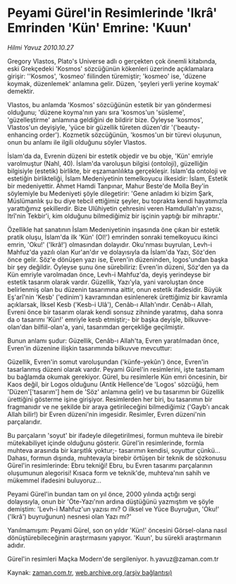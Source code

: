 # Peyami Gürel'in Resimlerinde 'Ikrâ' Emrinden 'Kün' Emrine: 'Kuun'

*Hilmi Yavuz 2010.10.27*

<td class="news-spot">
<p>Gregory Vlastos, Plato's Universe adlı o gerçekten çok önemli kitabında, eski Grekçedeki 'Kosmos' sözcüğünün kökenleri üzerinde açıklamalara girişir: ''Kosmos', 'kosmeo' fiilinden türemiştir; 'kosmeo' ise, 'düzene koymak, düzenlemek' anlamına gelir. Düzen, 'şeyleri yerli yerine koymak' demektir.</p>
<p><p>Vlastos, bu anlamda 'Kosmos' sözcüğünün estetik bir yan göndermesi olduğunu; 'düzene koyma'nın yanı sıra 'kosmos'un 'süsleme', 'güzelleştirme' anlamına geldiğini de bildirir bize. Öyleyse 'kosmos', Vlastos'un deyişiyle, 'yüce bir güzellik türeten düzen'dir '('beauty-enhancing order'). Kozmetik sözcüğünün, 'kosmos'un bir türevi oluşunun, onun bu anlamı ile ilgili olduğunu söyler Vlastos.
<p> İslam'da da, Evrenin düzeni bir estetik objedir ve bu obje, 'Kün' emriyle varolmuştur (Nahl, 40). İslam'da varoluşun bilgisi (ontoloji), güzelliğin bilgisiyle (estetik) birlikte, bir eşzamanlılıkta gerçekleşir. İslam'da ontoloji ve estetiğin birlikteliği, İslam Medeniyetinin temelkoyucu ilkesidir: İslam, Estetik bir medeniyettir. Ahmet Hamdi Tanpınar, Mahur Beste'de Molla Bey'in söylemiyle bu Medeniyeti şöyle dilegetirir: 'Gene anladım ki bizim Şark, Müslümanlık şu bu diye tebcil ettiğimiz şeyler, bu toprakta kendi hayatımızla yarattığımız şekillerdir. Bize Ulûhiyetin çehresini veren Hamdullah'ın yazısı, Itrî'nin Tekbir'i, kim olduğunu bilmediğimiz bir işçinin yaptığı bir mihraptır.'
<p> Özellikle hat sanatının İslam Medeniyetinin inşasında öne çıkan bir estetik pratik oluşu, İslam'da ilk 'Kün' (Ol!') emrinden sonraki temelkoyucu ikinci emrin, 'Oku!' ('Ikrâ!') olmasından dolayıdır. Oku'nması buyrulan, Levh-i Mahfuz'da yazılı olan Kur'an'dır ve dolayısıyla da İslam'da Yazı, Söz'den önce gelir. Söz'e dönüşen yazı ise, Evren'in düzeninden, logos'undan başka bir şey değildir. Öyleyse şunu öne sürebiliriz: Evren'in düzeni, Söz'den ya da Kün emriyle varolmadan önce, Levh-i Mahfuz'da, deyiş yerindeyse bir estetik tasarım olarak vardır. Güzellik, Yazı'yla, yani varoluştan önce belirlenmiş olan bu düzenin tasarımına aittir, onun estetik ifadesidir. Büyük Eş'arî'nin 'Kesb' ('edinim') kavramından esinlenerek ürettiğimiz bir kavramla açıklarsak, İlksel Kesb ('Kesb-i Ulâ'), Cenâb-ı Allah'ındır. Cenâb-ı Allah, Evreni önce bir tasarım olarak kendi sonsuz zihninde yaratmış, daha sonra da o tasarımı 'Kün!' emriyle kesb etmiştir;- bir başka deyişle, bilkuvve-olan'dan bilfiil-olan'a, yani, tasarımdan gerçekliğe geçilmiştir.
<p> Bunun anlamı şudur: Güzellik, Cenâb-ı Allah'ta, Evren yaratılmadan önce, Evren'in düzenine ilişkin tasarımında bilkuvve mevcuttur: 
<p>Güzellik, Evren'in somut varoluşundan ('künfe-yekûn') önce, Evren'in tasarlanmış düzeni olarak vardır. Peyami Gürel'in resimlerini, işte tastamam bu bağlamda okumak gerekiyor. Gürel, bu resimlerle Kün emri öncesinin, bir Kaos değil, bir Logos olduğunu (Antik Hellence'de 'Logos' sözcüğü, hem 'Düzen'['tasarım'] hem de 'Söz' anlamına gelir) ve bu tasarımın bir Güzellik ürettiğini gösterme işine girişiyor. Resimlerden her biri, bu tasarımın bir fragmanıdır ve ne şekilde bir araya getirileceğini bilmediğimiz ('Gayb'ı ancak Allah bilir!) bir Evren düzeni'nin imgesidir. Resimler, Evren düzeni'nin parçalarıdır.
<p> Bu parçaların 'soyut' bir ifadeyle dilegetirilmesi, formun muhteva ile birebir mütekabiliyet içinde olduğunu gösterir. Gürel'in resimlerinde, formla muhteva arasında bir karşıtlık yoktur;- tasarımın kendisi, soyuttur çünkü... Dahası, formun dışında, muhtevayla birebir örtüşen bir teknik de sözkonusu Gürel'in resimlerinde: Ebru tekniği! Ebru, bu Evren tasarımı parçalarının oluşumunun alegorisi! Kısaca form ve teknik'de, muhteva'nın sahih ve mükemmel ifadesini buluyoruz...
<p> Peyami Gürel'in bundan tam on yıl önce, 2000 yılında açtığı sergi dolayısıyla, onun bir 'Öte-Yazı'nın ardına düştüğünü yazmıştım ve şöyle demiştim: 'Levh-i Mahfuz'un yazısı mı? O ilksel ve Yüce Buyruğun, 'Oku!' ('Ikrâ') buyruğunun) nesnesi olan Yazı mı?'
<p> Yanılmamışım: Peyami Gürel, son on yıldır 'Kün!' öncesini Görsel-olana nasıl dönüştürebileceğinin araştırmasını yapıyor. 'Kuun', bu sürekli araştırmanın adıdır.
<p> Gürel'in resimleri Maçka Modern'de sergileniyor. h.yavuz@zaman.com.tr</p>
<a href="http://web.archive.org/web/20101130202443/mailto:h.yavuz@zaman.com.tr">
</a></p></p></p></p></p></p></p></p></p></td>

Kaynak: [zaman.com.tr](http://zaman.com.tr/yazar.do?yazino=1045401), [web.archive.org (arşiv bağlantısı)](http://web.archive.org/web/20101130202443/http://zaman.com.tr/yazar.do?yazino=1045401)
